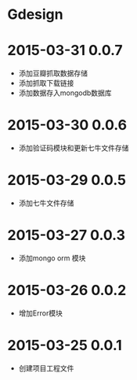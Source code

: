 # Gdesign


# 2015-03-31 0.0.7
* 添加豆瓣抓取数据存储
* 添加抓取下载链接
* 添加数据存入mongodb数据库


# 2015-03-30 0.0.6
* 添加验证码模块和更新七牛文件存储


# 2015-03-29 0.0.5
* 添加七牛文件存储


# 2015-03-27 0.0.3
* 添加mongo orm 模块


# 2015-03-26 0.0.2
* 增加Error模块


# 2015-03-25 0.0.1
* 创建项目工程文件
